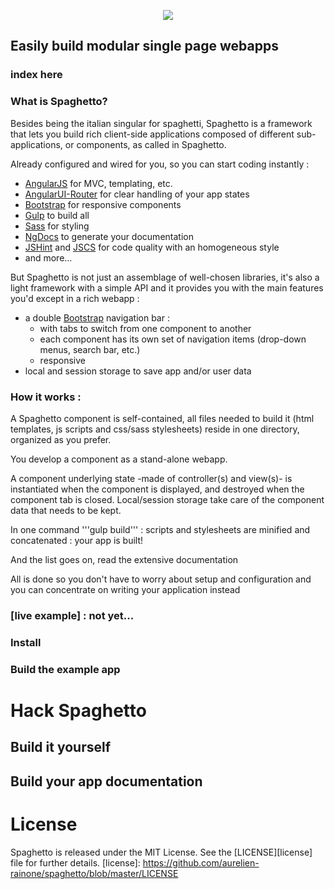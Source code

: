 <p align="center">
  <a href="http://gulpjs.com">
    <img src="https://raw.githubusercontent.com/aurelien-rainone/artwork/master/spaghetto-l.png">
  </a>
</p>


## Easily build modular single page webapps


### index here

### What is Spaghetto?

Besides being the italian singular for spaghetti, Spaghetto is a framework that
lets you build rich client-side applications composed of different
sub-applications, or components, as called in Spaghetto.

Already configured and wired for you, so you can start coding instantly :
 - [AngularJS](http://angularjs.org/) for MVC, templating, etc.
 - [AngularUI-Router](https://github.com/angular-ui/ui-router) for clear
 handling of your app states
 - [Bootstrap](http://getbootstrap.com/) for responsive components
 - [Gulp](http://gulpjs.com/) to build all
 - [Sass](http://sass-lang.com/) for styling
 - [NgDocs](https://github.com/angular/angular.js/wiki/Writing-AngularJS-Documentation) to generate your documentation
 - [JSHint](http://jshint.com/) and [JSCS](http://jscs.info/) for code quality with an homogeneous style
 - and more...

But Spaghetto is not just an assemblage of well-chosen libraries, it's also a
light framework with a simple API and it provides you with the main features
you'd except in a rich webapp :
- a double [Bootstrap](http://getbootstrap.com/) navigation bar :
  - with tabs to switch from one component to another
  - each component has its own set of navigation items (drop-down menus,
  search bar, etc.)
  - responsive
- local and session storage to save app and/or user data

### How it works :

A Spaghetto component is self-contained, all files needed to build it (html
templates, js scripts and css/sass stylesheets) reside in one directory,
organized as you prefer.

You develop a component as a stand-alone webapp.

A component underlying state -made of controller(s) and view(s)- is instantiated
when the component is displayed, and destroyed when the component tab is closed.
Local/session storage take care of the component data that needs to be kept.

In one command '''gulp build''' : scripts and stylesheets are minified and concatenated : your app is built!


And the list goes on, read the extensive documentation

All is done so you don't have to worry about setup and configuration and you can
concentrate on writing your application instead

### [live example] : not yet...

### Install

### Build the example app

# Hack Spaghetto

## Build it yourself

## Build your app documentation

# License
Spaghetto is released under the MIT License. See the [LICENSE][license] file for further details.
[license]: https://github.com/aurelien-rainone/spaghetto/blob/master/LICENSE
